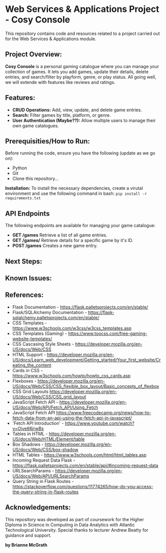 # Web Services & Applications Project - Cosy Console 

This repository contains code and resources related to a project carried out for the Web Services & Applications module. 

## Project Overview: 

**Cosy Console** is a personal gaming catalogue where you can manage your collection of games. It lets you add games, update their details, delete entries, and search/filter by playform, genre, or play status. All going well, we will extende with features like reviews and ratings. 

## Features: 

- **CRUD Operations:** Add, view, update, and delete game entries.  
- **Search:** Filter games by title, platform, or genre. 
- **User Authentication (Maybe??):** Allow multiple users to manage their own game catalogues.  

## Prerequisities/How to Run: 
Before running the code, ensure you have the following (update as we go on):
- Python
- Git 
- Clone this repository... 

**Installation:**
To install the necessary dependencies, create a virutal environment and use the following command in bash: 
`pip install -r requirements.txt`

## API Endpoints
The following endpoints are available for managing your game catalogue: 

- **GET /games**
    Retrieve a list of all game entries. 
- **GET /games/<id>**
    Retrieve details for a specific game by it's ID. 
- **POST /games**
    Creates a new game entry.

## Next Steps: 

## Known Issues: 

## References: 

- Flask Documentation - https://flask.palletsprojects.com/en/stable/
- Flask/SQLAlchemy Documentation - https://flask-sqlalchemy.palletsprojects.com/en/stable/
- CSS Templates - https://www.w3schools.com/w3css/w3css_templates.asp 
- CSS Templates (Gaming) - https://www.toocss.com/free-gaming-website-templates/ 
- CSS Cascasing Style Sheets - https://developer.mozilla.org/en-US/docs/Web/CSS
- HTML Support - https://developer.mozilla.org/en-US/docs/Learn_web_development/Getting_started/Your_first_website/Creating_the_content
- Cards in CSS - https://www.w3schools.com/howto/howto_css_cards.asp 
- Flexboxes - https://developer.mozilla.org/en-US/docs/Web/CSS/CSS_flexible_box_layout/Basic_concepts_of_flexbox
- CSS Grid Layouts https://developer.mozilla.org/en-US/docs/Web/CSS/CSS_grid_layout
- JavaScript Fetch API - https://developer.mozilla.org/en-US/docs/Web/API/Fetch_API/Using_Fetch 
- JavaScript Fetch API https://www.freecodecamp.org/news/how-to-fetch-data-from-an-api-using-the-fetch-api-in-javascript/
- 'Fetch API Introduction' - https://www.youtube.com/watch?v=Oive66jrwBs 
- Tables in HTML - https://developer.mozilla.org/en-US/docs/Web/HTML/Element/table 
- Box Shadows - https://developer.mozilla.org/en-US/docs/Web/CSS/box-shadow 
- HTML Tables - https://www.w3schools.com/html/html_tables.asp
- Incoming Request Data Flask - https://flask.palletsprojects.com/en/stable/api/#incoming-request-data 
- URLSearchParams - https://developer.mozilla.org/en-US/docs/Web/API/URLSearchParams  
- Query String in Flask Routes - https://stackoverflow.com/questions/11774265/how-do-you-access-the-query-string-in-flask-routes 
## Acknowledgements: 
This repository was developed as part of coursework for the Higher Diploma in Science in Computing in Data Analytics with Atlantic Technological University. Special thanks to lecturer Andrew Beatty for guidance and support. 

**by Brianne McGrath**